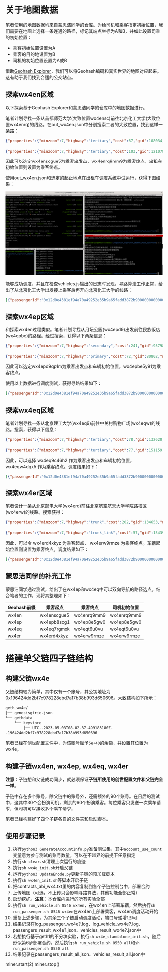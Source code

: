 # 关于地图数据

笔者使用的地图数据均来自[蒙思洁同学的仓库](https://gitee.com/lancerenk/graduation-design/tree/master/RealBjMap)。为给司机和乘客指定初始位置，我们需要在地图上选择一条连通的路径，标记其端点坐标为A和B，并如此设置司乘的初始位置：

- 乘客初始位置设置为A
- 乘客的目的地设置为B
- 司机的初始位置设置为A或B

借助[Geohash Explorer](https://geohash.softeng.co/)，我们可以将Geohash编码和真实世界的地图对应起来。这有助于我们找到合适的公交站点。

## 探索wx4en区域

以下探索基于Geohash Explorer和蒙思洁同学的仓库中的地图数据进行。

笔者计划寻找一条从首都师范大学(大致位置wx4ensc)前往北京化工大学(大致位置wx4enrq)的线路。在out_wx4en.json中分别搜索二者的大致位置，找到这样一条路：

```json
{"properties":{"minzoom":7,"highway":"tertiary","cost":67,"gid":108034,"name":"西三环北路","source":18262,"target":18262,"oneway":"yes"},"geometry":{"coordinates":["wx4enscgue5","wx4enscbk6j"],"type":"LineString"},"type":"Feature"}

{"properties":{"minzoom":7,"highway":"tertiary","cost":103,"gid":121078,"name":"紫竹院路","source":20405,"target":20364,"oneway":"yes"},"geometry":{"coordinates":["wx4enrq9mm9","wx4enrprnep"],"type":"LineString"},"type":"Feature"}
```

因此可以选定wx4enscgue5为乘客出发点，wx4enrq9mm9为乘客终点，出租车初始位置则设置为乘客终点。

使用out_wx4en.json和选定的起止地点在出租车调度系统中试运行，获得下图结果：

![alt wx4en调度结果](assets/wx4en_pos.png)

能够成功调度，并且在检查vehicles.js输出的日志时发现，寻路算法工作正常，给出了从北京化工大学出发接上乘客后再开向北京化工大学的线路：

```json
[{"passengerId":"0x12d0e4381ef94a70a49252e35b9a65fadd3872b9000000000000000000000000","passengerGeohash":"wx4enscgue5","vehicleId":"0x196424dd2bf7c978228ebd7a17b38b993d650696","vehicleStartPosition":"wx4enrq9mm9","emptyAstarTime":209,"emptyRoute":["wx4enrq9mm9","wx4enrprnep","wx4enx0j5q9","wx4enwcu6xm","wx4enwcfff3","wx4enwcbffv","wx4enw9fe6u","wx4enw9c580","wx4enw9be98","wx4enw1v5n2","wx4entcz6tn","wx4entcy4tu","wx4entcbs15","wx4ent3vjn4","wx4ent3ujj3","wx4ent3gm58","wx4ent3chuy","wx4ent3bsbm","wx4ent1zsyh","wx4ent1zhcu","wx4ent1ykgn","wx4ent1yhfq","wx4ent1vkyw","wx4ent1gjnm","wx4enscgue5"],"emptyRouteTime":0,"emptyCountFrag":25,"endGeohash":"wx4enrq9mm9","loadAstarTime":996,"loadRoute":["wx4enscgue5","wx4enscbk6j","wx4ens3yuj5","wx4ens3ykp7","wx4ens3yhjs","wx4ens1vsc0","wx4ens1gkf6","wx4ens1fhb5","wx4ens1buyk","wx4enecysgw","wx4enecvszx","wx4enec6vz1","wx4enec6sxd","wx4enec1z2z","wx4enec097u","wx4enebbn37","wx4ene8rcqj","wx4ene8punn","wx4en7xryu7","wx4en7tzdz2","wx4en7extfu","wx4en7ex94g","wx4en7ert52","wx4en7dxtyf","wx4en79zyfx","wx4en79rftf","wx4en7c2dse","wx4enk0fzw1","wx4enk0zqsv","wx4enk0zye4","wx4enk2bqqq","wx4enk2fvyy","wx4enk8cmmd","wx4enk8gc4d","wx4enm0wq47","wx4enm0wyn2","wx4enm0xtum","wx4enm28mcc","wx4enm8e7y5","wx4enm8teqj","wx4enq23xt4","wx4enq82kvu","wx4enq8r1xz","wx4enr0jd9u","wx4enprvphp","wx4enpxgk1m","wx4enpz8yry","wx4enpztjtz","wx4enpzuf37","wx4enpzuqqh","wx4enpzure1","wx4enrbh0z9","wx4enrb5xp6","wx4enrbdskq","wx4enrs21cr","wx4enrkrwjp","wx4enrmjrs7","wx4enrmky3w","wx4enrmsk8r","wx4enrq6hw6","wx4enrq6n1w","wx4enrq9mm9"],"loadRouteTime":0,"loadCountFrag":62}]
```

## 探索wx4ep区域

和探索wx4en过程类似。笔者计划寻找从月坛公园(wx4epd9)出发前往民族饭店(wx4epbe)的路径。经过搜索，获得以下两条信息：

```json
{"properties":{"minzoom":7,"highway":"secondary","cost":241,"gid":95798,"name":"月坛北街","source":19670,"target":16454,"oneway":"yes"},"geometry":{"coordinates":["wx4epdew0gp","wx4epd9qp1m"],"type":"LineString"},"type":"Feature"}

{"properties":{"minzoom":7,"highway":"primary","cost":72,"gid":80802,"name":"复兴门内大街","source":14654,"target":14661,"oneway":"yes"},"geometry":{"coordinates":["wx4epbdefbu","wx4epbe5y91"],"type":"LineString"},"type":"Feature"}
```

因此可以选定wx4epd9qp1m为乘客出发点和车辆初始位置，wx4epbe5y91为乘客终点。

使用以上数据进行调度测试，获得寻路结果如下：

```json
[{"passengerId":"0x12d0e4381ef94a70a49252e35b9a65fadd3872b9000000000000000000000000","passengerGeohash":"wx4epd9qp1m","vehicleId":"0x196424dd2bf7c978228ebd7a17b38b993d650696","vehicleStartPosition":"wx4epd9qp1m","emptyAstarTime":0,"emptyRoute":[],"emptyRouteTime":0,"emptyCountFrag":0,"endGeohash":"wx4epbe5y91","loadAstarTime":681,"loadRoute":["wx4epd9qp1m","wx4ep6xty5k","wx4ep6wtcdx","wx4ep6smy5s","wx4ep6emejn","wx4ep6ejxtf","wx4ep6ehzyu","wx4ep65m5uv","wx4ep65kkpb","wx4ep3gkwnk","wx4ep3gkqjw","wx4ep3g7wkd","wx4ep3ge9k8","wx4ep3u7ebr","wx4ep3y7r4d","wx4ep9c5ng1","wx4ep9fdvw8","wx4ep9gdvvw","wx4ep9gfctu","wx4ep9gfcek","wx4ep9eufmf","wx4ep978xmc","wx4ep95xzh8","wx4ep8gesc5","wx4ep8ett3d","wx4ep8esvk5","wx4ep8esjmv","wx4ep8eevmq","wx4ep8egbj3","wx4ep8egftm","wx4ep8eguv6","wx4ep8s5cjq","wx4ep8s7gv1","wx4ep8t7vs6","wx4ep8tgc5y","wx4ep8wgyg3","wx4epb85u54","wx4epb8ecep","wx4epb8ev6c","wx4epbdefbu","wx4epbe5y91"],"loadRouteTime":0,"loadCountFrag":41}]
```

## 探索wx4eq区域

笔者计划寻找一条从北京理工大学(wx4eq9)前往中关村购物广场(wx4eqw)的线路。搜索，获得以下信息：

```json
{"properties":{"minzoom":7,"highway":"tertiary","cost":78,"gid":132620,"name":"西三环北路","source":21024,"target":21024,"oneway":"yes"},"geometry":{"coordinates":["wx4eq9c46h2","wx4eq99nmeb"],"type":"LineString"},"type":"Feature"}

{"properties":{"minzoom":7,"highway":"tertiary","cost":77,"gid":151159,"name":"海淀中街","source":21906,"target":21939,"oneway":"yes"},"geometry":{"coordinates":["wx4eqtfwqmk","wx4eqw4dqx5"],"type":"LineString"},"type":"Feature"}
```

因此，可以选择 wx4eq9c46h2 作为乘客出发点和车辆初始位置， wx4eqw4dqx5 作为乘客终点。调度结果如下：

```json
[{"passengerId":"0x12d0e4381ef94a70a49252e35b9a65fadd3872b9000000000000000000000000","passengerGeohash":"wx4eqw4dqx5","vehicleId":"0x196424dd2bf7c978228ebd7a17b38b993d650696","vehicleStartPosition":"wx4eqw4dqx5","emptyAstarTime":0,"emptyRoute":[],"emptyRouteTime":0,"emptyCountFrag":0,"endGeohash":"wx4eq9c46h2","loadAstarTime":707,"loadRoute":["wx4eqw4dqx5","wx4eqw6dxjb","wx4eqw6enfs","wx4eqw6eh8v","wx4eqw6dssj","wx4eqtfwk7k","wx4eqtfwhkh","wx4eqtftu6k","wx4eqtfskt2","wx4eqtdwmgg","wx4eqtdtyhc","wx4eqtd8rsv","wx4eqt6xzz3","wx4eqt6xxfu","wx4eqt6vb3v","wx4eqt6u0vu","wx4eqt4vdf6","wx4eqt4v4vx","wx4eqt1uumx","wx4eqt1kc34","wx4eqt1kb2y","wx4eqt1hvb5","wx4eqt1hdr0","wx4eqt0h89q","wx4eqmpujvc","wx4eqmpk5fs","wx4eqmphpbj","wx4eqmp5uwn","wx4eqmp5kvg","wx4eqmp4uzp","wx4eqmp4t17","wx4eqkx7k9t","wx4eqkre02f","wx4eqkpx19s","wx4eqkpw9bd","wx4eqkpsd7n","wx4eqkpeb6u","wx4eqkp7nt6","wx4eqkpd8b4","wx4eqkp9k5y","wx4eq7zwr1f","wx4eq7xfjpr","wx4eq7rzqer","wx4eq7rcy9e","wx4eqe0j99n","wx4eqdb3e0w","wx4eqd8myj4","wx4eqd8mq86","wx4eqd8kqgh","wx4eqd87yyn","wx4eqd87yfq","wx4eqd0xqjg","wx4eqd0u9j2","wx4eq9c46h2"],"loadRouteTime":0,"loadCountFrag":54}]
```

## 探索wx4er区域

笔者设计一条从北京邮电大学(wx4erd)前往北京航空航天大学学院路校区(wx4erw)的线路。搜索获得：

```json
{"properties":{"minzoom":7,"highway":"trunk","cost":202,"gid":134653,"name":"西直门北大街","source":21051,"target":21155,"oneway":"yes"},"geometry":{"coordinates":["wx4er9fsyeq","wx4erd4xkyz"],"type":"LineString"},"type":"Feature"}

{"properties":{"minzoom":7,"highway":"trunk_link","cost":57,"gid":154398,"name":null,"source":22097,"target":22097,"oneway":"yes"},"geometry":{"coordinates":["wx4erwc6rz6","wx4erw9rmze"],"type":"LineString"},"type":"Feature"}
```

因此，可以令 wx4erd4xkyz 为乘客起点， wx4erw9rmze 为乘客终点。车辆起始位置则设置为乘客终点。调度结果如下：

```json
[{"passengerId":"0x12d0e4381ef94a70a49252e35b9a65fadd3872b9000000000000000000000000","passengerGeohash":"wx4erd4xkyz","vehicleId":"0x196424dd2bf7c978228ebd7a17b38b993d650696","vehicleStartPosition":"wx4erw9rmze","emptyAstarTime":629,"emptyRoute":["wx4erw9rmze","wx4erw9kykg","wx4erw92rrx","wx4erw1weqn","wx4erw1sgyx","wx4ertcwmqg","wx4ertcstvq","wx4ertc8tq5","wx4ert3y94x","wx4ert3dvwu","wx4ert3919s","wx4ert382xu","wx4ert1rzt9","wx4ert1rqt0","wx4ert1qs8z","wx4ersc4eu1","wx4ers9kbky","wx4ers938g2","wx4ers37cr9","wx4ers17g9p","wx4ers17g8z","wx4ers16k2x","wx4erec92dz","wx4ere9w0up","wx4ere9w102","wx4ere9tc1b","wx4ere9t1j4","wx4ere9s90k","wx4ere9echm","wx4ere9e91n","wx4ere3wc86","wx4ere1qtrv","wx4ere1qm5h","wx4erd9d0uv","wx4erd3wcx2","wx4erd1xqcg","wx4er9fmtne","wx4er9fmn3u","wx4er9fkytn","wx4er9fkrg3","wx4er9fs5tu","wx4er9fsnbe","wx4er9fswcb","wx4er9fsyeq","wx4erd4xkyz"],"emptyRouteTime":0,"emptyCountFrag":45,"endGeohash":"wx4erw9rmze","loadAstarTime":586,"loadRoute":["wx4erd4xkyz","wx4erd6x7g6","wx4erdd9e66","wx4erdfwb1w","wx4ere4qnfd","wx4ere63y1e","wx4ere6mjke","wx4ered3s6s","wx4ered7s19","wx4ered7gur","wx4eredkebs","wx4eredm5vb","wx4eredmgdu","wx4eredq5s5","wx4eredq784","wx4eref27nw","wx4eref7dvn","wx4erefk6fd","wx4ers42ccg","wx4ers6285m","wx4ersd0qqz","wx4ersf4kr6","wx4ersfnvfw","wx4ert45tp7","wx4ert4jusp","wx4ert4nheh","wx4ert4pkjj","wx4ert4pun0","wx4ert60ebf","wx4ert615es","wx4ert64grx","wx4ertdhc93","wx4ertcbtxk","wx4ertccm50","wx4ertczhj9","wx4erw1yf22","wx4erw3bcb9","wx4erw98wgp","wx4erw9xvq8","wx4erwcekpu","wx4erx19esb","wx4erx1ehjn","wx4erx1sh14","wx4erx1t5bw","wx4erx1kyz6","wx4erx17zpc","wx4erx17p79","wx4erx13wev","wx4erwc7rxm","wx4erwc6rz6","wx4erw9rmze"],"loadRouteTime":0,"loadCountFrag":51}]
```

## 蒙思洁同学的补充工作

蒙思洁同学通过测试，给出了在wx4ep和wx4eq中可以双向导航的路径选点。结合笔者的工作，现将其整理如下：

| Geohash前缀 | 乘客起点    | 乘客终点    | 司机初始位置 |
| ----------- | ----------- | ----------- | ------------ |
| wx4en       | wx4enscgue5 | wx4enrq9mm9 | wx4enrq9mm9  |
| wx4ep       | wx4epb8scg1 | wx4ep8e5gw0 | wx4ep8e5gw0  |
| wx4eq       | wx4eq7rgmxk | wx4eqt6u0vu | wx4eqt6u0vu  |
| wx4er       | wx4erd4xkyz | wx4erw9rmze | wx4erw9rmze  |

# 搭建单父链四子链结构

## 构建父链wx4e

父链结构较为简单，其中仅有一个账号，其公钥地址为0x196424dd2bf7c978228ebd7a17b38b993d650696。大致结构如下所示：

```
geth_wx4e/
├── genesisgtrie.json
└── gethdata
    └── keystore
        ├── UTC--2023-05-03T08-02-37.499183180Z--196424dd2bf7c978228ebd7a17b38b993d650696
```

笔者已经在创世配置文件中，为该账号赋予`5e+40`的余额，并设置其位置为wx4e。

## 构建子链wx4en, wx4ep, wx4eq, wx4er

**注意**：子链想和父链成功同步，就必须保证**子链所使用的创世配置文件和父链完全一样**。

子链中存在多个账号，除父链中的账号外，还需额外的90个账号。在日后的测试中，这其中30个会扮演司机，剩余的60个扮演乘客。每位乘客只发送一次乘车请求，但司机可以接收多个乘车请求。

笔者已经构建好了四个子链各自的文件夹和启动脚本。

## 使用步骤记录

1. 执行`python3 GenerateAccountInfo.py`准备测试集，其中`account_use_count`变量意为参与测试的账号数量，可以在不越界的前提下任意指定
2. 执行`sh clear.sh`清理上次运行的痕迹
3. 执行`sh wx4e_init.sh`开启父链
4. 运行`python3 UpdateEnode.py`更新子链的预加载脚本
5. 执行`sh wx4en_init.sh`等脚本开启子链
6. 把contracts_abi_wx4.txt里的内容复制到各个子链控制台中，部署合约
7. 上传地图（可选，不上传只会影响寻路算法，其他功能全部正常）
8. 启动挖矿。**注意**：本仓库内进行的所有实验全部
9. 执行`sh run_vehicle.sh 8546 wx4en`，在wx4en上部署车辆，然后执行`sh run_passenger.sh 8546 wx4en`在wx4en上部署乘客，wx4en调度活动开始
10. 重复上述步骤，为其余三个子链启动调度活动，端口号递增1即可
11. 结果记录在log_passenger_wx4e?.log、log_vehicle_wx4e?.log、passengers_result_wx4e?.json、vehicles_result_wx4e?.json中
12. 若想执行基于geth1的不分块实验，执行`sh wx4e_standalone_init.sh`，随后形似第6步部署合约，然后执行`sh run_vehicle.sh 8550 all`和`sh run_passenger.sh 8550 all`
13. 结果记录在passengers_result_all.json、vehicles_result_all.json中

miner.start(2)
miner.stop()